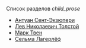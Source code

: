Список разделов *child_prose*

* [Антуан Сент-Экзюпери](Антуан%20Сент-Экзюпери)
* [Лев Николаевич Толстой](Лев%20Николаевич%20Толстой)
* [Марк Твен](Марк%20Твен)
* [Сельма Лагерлёф](Сельма%20Лагерлёф)